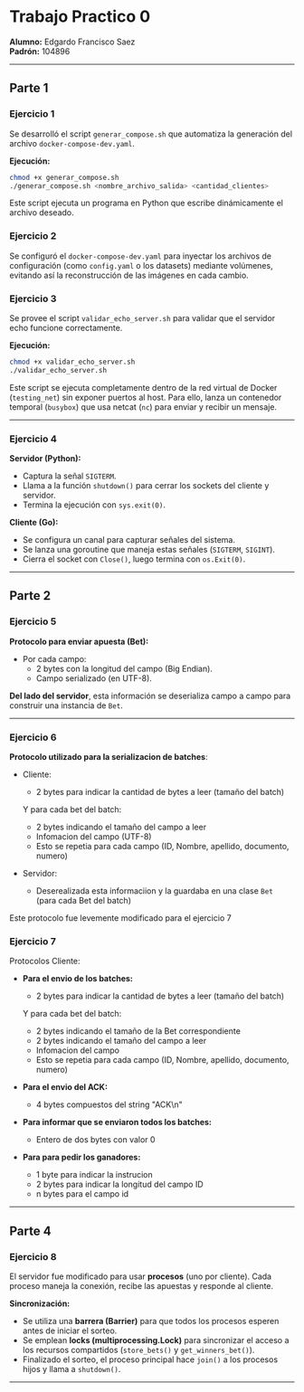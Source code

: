 # Trabajo Practico 0

**Alumno:** Edgardo Francisco Saez  
**Padrón:** 104896

---

## Parte 1

### Ejercicio 1

Se desarrolló el script `generar_compose.sh` que automatiza la generación del archivo `docker-compose-dev.yaml`.

**Ejecución:**

```bash
chmod +x generar_compose.sh
./generar_compose.sh <nombre_archivo_salida> <cantidad_clientes>
```

Este script ejecuta un programa en Python que escribe dinámicamente el archivo deseado.


### Ejercicio 2

Se configuró el `docker-compose-dev.yaml` para inyectar los archivos de configuración (como `config.yaml` o los datasets) mediante volúmenes, evitando así la reconstrucción de las imágenes en cada cambio.

### Ejercicio 3
Se provee el script `validar_echo_server.sh` para validar que el servidor echo funcione correctamente.

**Ejecución:**

```bash
chmod +x validar_echo_server.sh
./validar_echo_server.sh
```

Este script se ejecuta completamente dentro de la red virtual de Docker (`testing_net`) sin exponer puertos al host. Para ello, lanza un contenedor temporal (`busybox`) que usa netcat (`nc`) para enviar y recibir un mensaje.

---

### Ejercicio 4

**Servidor (Python):**

- Captura la señal `SIGTERM`.
- Llama a la función `shutdown()` para cerrar los sockets del cliente y servidor.
- Termina la ejecución con `sys.exit(0)`.

**Cliente (Go):**

- Se configura un canal para capturar señales del sistema.
- Se lanza una goroutine que maneja estas señales (`SIGTERM`, `SIGINT`).
- Cierra el socket con `Close()`, luego termina con `os.Exit(0)`.

---

## Parte 2

### Ejercicio 5

**Protocolo para enviar apuesta (Bet):**

- Por cada campo:
  - 2 bytes con la longitud del campo (Big Endian).
  - Campo serializado (en UTF-8).

**Del lado del servidor**, esta información se deserializa campo a campo para construir una instancia de `Bet`.

---

### Ejercicio 6

__Protocolo utilizado para la serializacion de batches__:

- Cliente: 
    * 2 bytes para indicar la cantidad de bytes a leer (tamaño del batch)

    Y para cada bet del batch:
    * 2 bytes indicando el tamaño del campo a leer
    * Infomacion del campo (UTF-8)
    * Esto se repetia para cada campo (ID, Nombre, apellido, documento, numero)

- Servidor:
    * Deserealizada esta informaciion y la guardaba en una clase `Bet` (para cada Bet del batch)

Este protocolo fue levemente modificado para el ejercicio 7

### Ejercicio 7

 Protocolos Cliente: 

- __Para el envio de los batches:__

    * 2 bytes para indicar la cantidad de bytes a leer (tamaño del batch)

    Y para cada bet del batch:
    * 2 bytes indicando el tamaño de la Bet correspondiente
    * 2 bytes indicando el tamaño del campo a leer
    * Infomacion del campo 
    * Esto se repetia para cada campo (ID, Nombre, apellido, documento, numero)

- __Para el envio del ACK:__

    * 4 bytes compuestos del string "ACK\n"

- __Para informar que se enviaron todos los batches:__
    * Entero de dos bytes con valor 0

- __Para para pedir los ganadores:__
    * 1 byte para indicar la instrucion
    * 2 bytes para indicar la longitud del campo ID 
    * n bytes para el campo id

---

## Parte 4

### Ejercicio 8

El servidor fue modificado para usar **procesos** (uno por cliente). Cada proceso maneja la conexión, recibe las apuestas y responde al cliente.

**Sincronización:**

- Se utiliza una **barrera (Barrier)** para que todos los procesos esperen antes de iniciar el sorteo.
- Se emplean **locks (multiprocessing.Lock)** para sincronizar el acceso a los recursos compartidos (`store_bets()` y `get_winners_bet()`).
- Finalizado el sorteo, el proceso principal hace `join()` a los procesos hijos y llama a `shutdown()`.

---